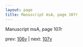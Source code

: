 ```yaml
---
layout: page
title: Manuscript msA, page 107r
---
```


Manuscript msA, page 107r

prev:  [106v](../106v) | next:  [107v](../107v)
